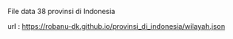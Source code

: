File data 38 provinsi di Indonesia

url : https://robanu-dk.github.io/provinsi_di_indonesia/wilayah.json
